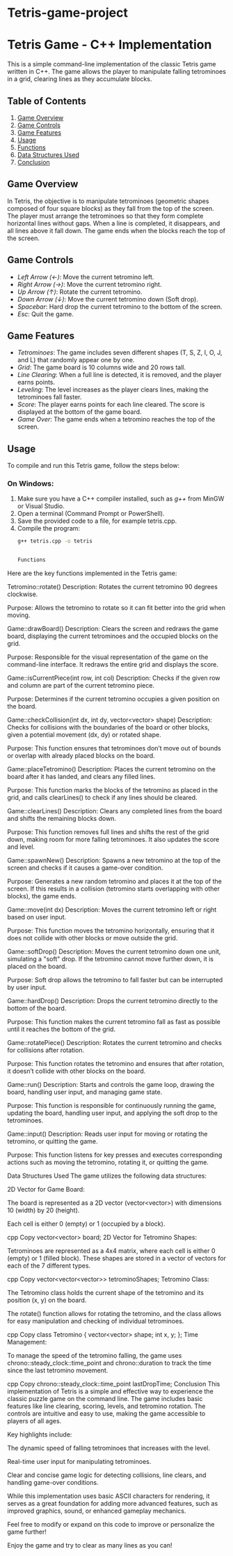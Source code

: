# Tetris-game-project

# Tetris Game - C++ Implementation

This is a simple command-line implementation of the classic Tetris game written in C++. The game allows the player to manipulate falling tetrominoes in a grid, clearing lines as they accumulate blocks.

## Table of Contents

1. [Game Overview](#game-overview)
2. [Game Controls](#game-controls)
3. [Game Features](#game-features)
4. [Usage](#usage)
5. [Functions](#functions)
6. [Data Structures Used](#data-structures-used)
7. [Conclusion](#conclusion)

## Game Overview

In Tetris, the objective is to manipulate tetrominoes (geometric shapes composed of four square blocks) as they fall from the top of the screen. The player must arrange the tetrominoes so that they form complete horizontal lines without gaps. When a line is completed, it disappears, and all lines above it fall down. The game ends when the blocks reach the top of the screen.

## Game Controls

- *Left Arrow (←)*: Move the current tetromino left.
- *Right Arrow (→)*: Move the current tetromino right.
- *Up Arrow (↑)*: Rotate the current tetromino.
- *Down Arrow (↓)*: Move the current tetromino down (Soft drop).
- *Spacebar*: Hard drop the current tetromino to the bottom of the screen.
- *Esc*: Quit the game.

## Game Features

- *Tetrominoes*: The game includes seven different shapes (T, S, Z, I, O, J, and L) that randomly appear one by one.
- *Grid*: The game board is 10 columns wide and 20 rows tall.
- *Line Clearing*: When a full line is detected, it is removed, and the player earns points.
- *Leveling*: The level increases as the player clears lines, making the tetrominoes fall faster.
- *Score*: The player earns points for each line cleared. The score is displayed at the bottom of the game board.
- *Game Over*: The game ends when a tetromino reaches the top of the screen.

## Usage

To compile and run this Tetris game, follow the steps below:

### On Windows:
1. Make sure you have a C++ compiler installed, such as *g++* from MinGW or Visual Studio.
2. Open a terminal (Command Prompt or PowerShell).
3. Save the provided code to a file, for example tetris.cpp.
4. Compile the program:
   ```bash
   g++ tetris.cpp -o tetris


   Functions
Here are the key functions implemented in the Tetris game:

Tetromino::rotate()
Description: Rotates the current tetromino 90 degrees clockwise.

Purpose: Allows the tetromino to rotate so it can fit better into the grid when moving.

Game::drawBoard()
Description: Clears the screen and redraws the game board, displaying the current tetrominoes and the occupied blocks on the grid.

Purpose: Responsible for the visual representation of the game on the command-line interface. It redraws the entire grid and displays the score.

Game::isCurrentPiece(int row, int col)
Description: Checks if the given row and column are part of the current tetromino piece.

Purpose: Determines if the current tetromino occupies a given position on the board.

Game::checkCollision(int dx, int dy, vector<vector<int>> shape)
Description: Checks for collisions with the boundaries of the board or other blocks, given a potential movement (dx, dy) or rotated shape.

Purpose: This function ensures that tetrominoes don’t move out of bounds or overlap with already placed blocks on the board.

Game::placeTetromino()
Description: Places the current tetromino on the board after it has landed, and clears any filled lines.

Purpose: This function marks the blocks of the tetromino as placed in the grid, and calls clearLines() to check if any lines should be cleared.

Game::clearLines()
Description: Clears any completed lines from the board and shifts the remaining blocks down.

Purpose: This function removes full lines and shifts the rest of the grid down, making room for more falling tetrominoes. It also updates the score and level.

Game::spawnNew()
Description: Spawns a new tetromino at the top of the screen and checks if it causes a game-over condition.

Purpose: Generates a new random tetromino and places it at the top of the screen. If this results in a collision (tetromino starts overlapping with other blocks), the game ends.

Game::move(int dx)
Description: Moves the current tetromino left or right based on user input.

Purpose: This function moves the tetromino horizontally, ensuring that it does not collide with other blocks or move outside the grid.

Game::softDrop()
Description: Moves the current tetromino down one unit, simulating a "soft" drop. If the tetromino cannot move further down, it is placed on the board.

Purpose: Soft drop allows the tetromino to fall faster but can be interrupted by user input.

Game::hardDrop()
Description: Drops the current tetromino directly to the bottom of the board.

Purpose: This function makes the current tetromino fall as fast as possible until it reaches the bottom of the grid.

Game::rotatePiece()
Description: Rotates the current tetromino and checks for collisions after rotation.

Purpose: This function rotates the tetromino and ensures that after rotation, it doesn’t collide with other blocks on the board.

Game::run()
Description: Starts and controls the game loop, drawing the board, handling user input, and managing game state.

Purpose: This function is responsible for continuously running the game, updating the board, handling user input, and applying the soft drop to the tetrominoes.

Game::input()
Description: Reads user input for moving or rotating the tetromino, or quitting the game.

Purpose: This function listens for key presses and executes corresponding actions such as moving the tetromino, rotating it, or quitting the game.

Data Structures Used
The game utilizes the following data structures:

2D Vector for Game Board:

The board is represented as a 2D vector (vector<vector<int>>) with dimensions 10 (width) by 20 (height).

Each cell is either 0 (empty) or 1 (occupied by a block).

cpp
Copy
vector<vector<int>> board;
2D Vector for Tetromino Shapes:

Tetrominoes are represented as a 4x4 matrix, where each cell is either 0 (empty) or 1 (filled block). These shapes are stored in a vector of vectors for each of the 7 different types.

cpp
Copy
vector<vector<vector<int>>> tetrominoShapes;
Tetromino Class:

The Tetromino class holds the current shape of the tetromino and its position (x, y) on the board.

The rotate() function allows for rotating the tetromino, and the class allows for easy manipulation and checking of individual tetrominoes.

cpp
Copy
class Tetromino {
    vector<vector<int>> shape;
    int x, y;
};
Time Management:

To manage the speed of the tetromino falling, the game uses chrono::steady_clock::time_point and chrono::duration to track the time since the last tetromino movement.

cpp
Copy
chrono::steady_clock::time_point lastDropTime;
Conclusion
This implementation of Tetris is a simple and effective way to experience the classic puzzle game on the command line. The game includes basic features like line clearing, scoring, levels, and tetromino rotation. The controls are intuitive and easy to use, making the game accessible to players of all ages.

Key highlights include:

The dynamic speed of falling tetrominoes that increases with the level.

Real-time user input for manipulating tetrominoes.

Clear and concise game logic for detecting collisions, line clears, and handling game-over conditions.

While this implementation uses basic ASCII characters for rendering, it serves as a great foundation for adding more advanced features, such as improved graphics, sound, or enhanced gameplay mechanics.

Feel free to modify or expand on this code to improve or personalize the game further!

Enjoy the game and try to clear as many lines as you can!
